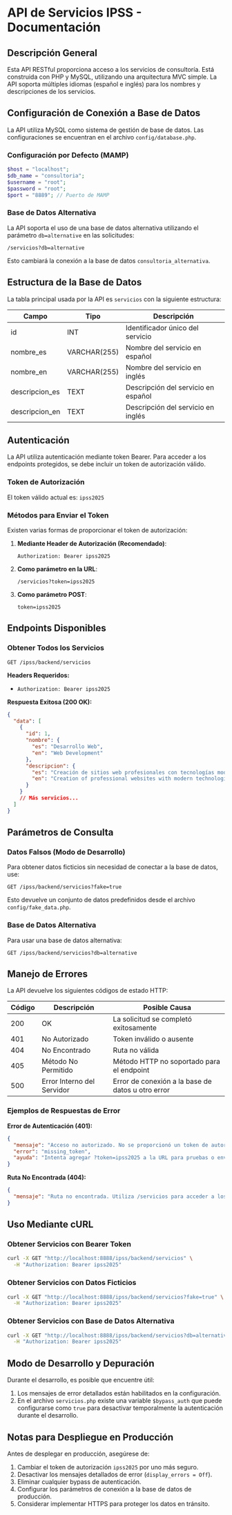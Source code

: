 # API de Servicios IPSS - Documentación

## Descripción General

Esta API RESTful proporciona acceso a los servicios de consultoría. Está construida con PHP y MySQL, utilizando una arquitectura MVC simple. La API soporta múltiples idiomas (español e inglés) para los nombres y descripciones de los servicios.

## Configuración de Conexión a Base de Datos

La API utiliza MySQL como sistema de gestión de base de datos. Las configuraciones se encuentran en el archivo `config/database.php`.

### Configuración por Defecto (MAMP)

```php
$host = "localhost";
$db_name = "consultoria";
$username = "root";
$password = "root";
$port = "8889"; // Puerto de MAMP
```

### Base de Datos Alternativa

La API soporta el uso de una base de datos alternativa utilizando el parámetro `db=alternative` en las solicitudes:

```
/servicios?db=alternative
```

Esto cambiará la conexión a la base de datos `consultoria_alternativa`.

## Estructura de la Base de Datos

La tabla principal usada por la API es `servicios` con la siguiente estructura:

| Campo          | Tipo         | Descripción                         |
| -------------- | ------------ | ----------------------------------- |
| id             | INT          | Identificador único del servicio    |
| nombre_es      | VARCHAR(255) | Nombre del servicio en español      |
| nombre_en      | VARCHAR(255) | Nombre del servicio en inglés       |
| descripcion_es | TEXT         | Descripción del servicio en español |
| descripcion_en | TEXT         | Descripción del servicio en inglés  |

## Autenticación

La API utiliza autenticación mediante token Bearer. Para acceder a los endpoints protegidos, se debe incluir un token de autorización válido.

### Token de Autorización

El token válido actual es: `ipss2025`

### Métodos para Enviar el Token

Existen varias formas de proporcionar el token de autorización:

1. **Mediante Header de Autorización (Recomendado)**:

   ```
   Authorization: Bearer ipss2025
   ```

2. **Como parámetro en la URL**:

   ```
   /servicios?token=ipss2025
   ```

3. **Como parámetro POST**:
   ```
   token=ipss2025
   ```

## Endpoints Disponibles

### Obtener Todos los Servicios

```
GET /ipss/backend/servicios
```

**Headers Requeridos:**

- `Authorization: Bearer ipss2025`

**Respuesta Exitosa (200 OK):**

```json
{
  "data": [
    {
      "id": 1,
      "nombre": {
        "es": "Desarrollo Web",
        "en": "Web Development"
      },
      "descripcion": {
        "es": "Creación de sitios web profesionales con tecnologías modernas",
        "en": "Creation of professional websites with modern technologies"
      }
    }
    // Más servicios...
  ]
}
```

## Parámetros de Consulta

### Datos Falsos (Modo de Desarrollo)

Para obtener datos ficticios sin necesidad de conectar a la base de datos, use:

```
GET /ipss/backend/servicios?fake=true
```

Esto devuelve un conjunto de datos predefinidos desde el archivo `config/fake_data.php`.

### Base de Datos Alternativa

Para usar una base de datos alternativa:

```
GET /ipss/backend/servicios?db=alternative
```

## Manejo de Errores

La API devuelve los siguientes códigos de estado HTTP:

| Código | Descripción                | Posible Causa                                     |
| ------ | -------------------------- | ------------------------------------------------- |
| 200    | OK                         | La solicitud se completó exitosamente             |
| 401    | No Autorizado              | Token inválido o ausente                          |
| 404    | No Encontrado              | Ruta no válida                                    |
| 405    | Método No Permitido        | Método HTTP no soportado para el endpoint         |
| 500    | Error Interno del Servidor | Error de conexión a la base de datos u otro error |

### Ejemplos de Respuestas de Error

**Error de Autenticación (401):**

```json
{
  "mensaje": "Acceso no autorizado. No se proporcionó un token de autorización.",
  "error": "missing_token",
  "ayuda": "Intenta agregar ?token=ipss2025 a la URL para pruebas o enviar el token en el encabezado Authorization"
}
```

**Ruta No Encontrada (404):**

```json
{
  "mensaje": "Ruta no encontrada. Utiliza /servicios para acceder a los servicios."
}
```

## Uso Mediante cURL

### Obtener Servicios con Bearer Token

```bash
curl -X GET "http://localhost:8888/ipss/backend/servicios" \
  -H "Authorization: Bearer ipss2025"
```

### Obtener Servicios con Datos Ficticios

```bash
curl -X GET "http://localhost:8888/ipss/backend/servicios?fake=true" \
  -H "Authorization: Bearer ipss2025"
```

### Obtener Servicios con Base de Datos Alternativa

```bash
curl -X GET "http://localhost:8888/ipss/backend/servicios?db=alternative" \
  -H "Authorization: Bearer ipss2025"
```

## Modo de Desarrollo y Depuración

Durante el desarrollo, es posible que encuentre útil:

1. Los mensajes de error detallados están habilitados en la configuración.
2. En el archivo `servicios.php` existe una variable `$bypass_auth` que puede configurarse como `true` para desactivar temporalmente la autenticación durante el desarrollo.

## Notas para Despliegue en Producción

Antes de desplegar en producción, asegúrese de:

1. Cambiar el token de autorización `ipss2025` por uno más seguro.
2. Desactivar los mensajes detallados de error (`display_errors = Off`).
3. Eliminar cualquier bypass de autenticación.
4. Configurar los parámetros de conexión a la base de datos de producción.
5. Considerar implementar HTTPS para proteger los datos en tránsito.
